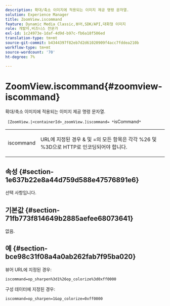 ```yaml
---
description: 확대/축소 이미지에 적용되는 이미지 제공 명령 문자열.
solution: Experience Manager
title: ZoomView.iscommand
feature: Dynamic Media Classic,뷰어,SDK/API,대화형 이미지
role: 개발자,비즈니스 전문가
exl-id: 1c24973e-1daf-4d9d-b97c-fb6a18f506ed
translation-type: tm+mt
source-git-commit: b4344397f82eb7d2d61020909f4acc7fddea210b
workflow-type: tm+mt
source-wordcount: '70'
ht-degree: 7%

---
```


# ZoomView.iscommand{#zoomview-iscommand}

확대/축소 이미지에 적용되는 이미지 제공 명령 문자열.

` [ZoomView.|<containerId>_zoomView.]iscommand= *`isCommand`*`

<table id="table_06B5F795889E402FB6BCEA4D882E1422"> 
 <tbody> 
  <tr> 
   <td colname="col1"> <p> <span class="codeph"><span class="varname"> iscommand</span></span> </p> </td> 
   <td colname="col2"> <p> URL에 지정된 경우 <span class="codeph"> &amp;</span> 및 <span class="codeph"> =</span>의 모든 항목은 각각 <span class="codeph"> %26</span> 및 <span class="codeph"> %3D</span>으로 HTTP로 인코딩되어야 합니다. </p> </td> 
  </tr> 
 </tbody> 
</table>

## 속성 {#section-1e637b22e8a44d759d588e47576891e6}

선택 사항입니다.

## 기본값 {#section-71fb773f814649b2885aefee68073641}

없음.

## 예 {#section-bce98c31f08a4a0ab262fab7f95ba020}

뷰어 URL에 지정된 경우:

`iscommand=op_sharpen%3d1%26op_colorize%3d0xff0000`

구성 데이터에 지정된 경우:

`iscommand=op_sharpen=1&op_colorize=0xff0000`
